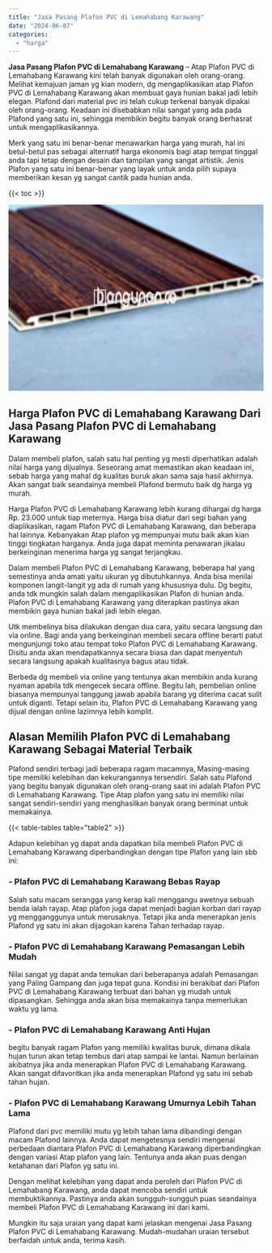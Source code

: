 ```yaml
---
title: "Jasa Pasang Plafon PVC di Lemahabang Karawang"
date: "2024-06-07"
categories: 
  - "harga"
---
```


**Jasa Pasang Plafon PVC di Lemahabang Karawang** – Atap Plafon PVC di Lemahabang Karawang kini telah banyak digunakan oleh orang-orang. Melihat kemajuan jaman yg kian modern, dg mengaplikasikan atap Plafon PVC di Lemahabang Karawang akan membuat gaya hunian bakal jadi lebih elegan. Plafond dari material pvc ini telah cukup terkenal banyak dipakai oleh orang-orang. Keadaan ini disebabkan nilai sangat yang ada pada Plafond yang satu ini, sehingga membikin begitu banyak orang berhasrat untuk mengaplikasikannya.

Merk yang satu ini benar-benar menawarkan harga yang murah, hal ini betul-betul pas sebagai alternatif harga ekonomis bagi atap tempat tinggal anda tapi tetap dengan desain dan tampilan yang sangat artistik. Jenis Plafon yang satu ini benar-benar yang layak untuk anda pilih supaya memberikan kesan yg sangat cantik pada hunian anda.

{{< toc >}}

![Jasa Pasang Plafon PVC di Lemahabang Karawang](/images/flafond-pvc-murah03.png)

## Harga Plafon PVC di Lemahabang Karawang Dari Jasa Pasang Plafon PVC di Lemahabang Karawang

Dalam membeli plafon, salah satu hal penting yg mesti diperhatikan adalah nilai harga yang dijualnya. Seseorang amat memastikan akan keadaan ini, sebab harga yang mahal dg kualitas buruk akan sama saja hasil akhirnya. Akan sangat baik seandainya membeli Plafond bermutu baik dg harga yg murah.

Harga Plafon PVC di Lemahabang Karawang lebih kurang dihargai dg harga Rp. 23.000 untuk tiap meternya. Harga bisa diatur dari segi bahan yang diaplikasikan, ragam Plafon PVC di Lemahabang Karawang, dan beberapa hal lainnya. Kebanyakan Atap plafon yg mempunyai mutu baik akan kian tinggi tingkatan harganya. Anda juga dapat meminta penawaran jikalau berkeinginan menerima harga yg sangat terjangkau.

Dalam membeli Plafon PVC di Lemahabang Karawang, beberapa hal yang semestinya anda amati yaitu ukuran yg dibutuhkannya. Anda bisa menilai komponen langit-langit yg ada di rumah yang khususnya dulu. Dg begitu, anda tdk mungkin salah dalam mengaplikasikan Plafon di hunian anda. Plafon PVC di Lemahabang Karawang yang diterapkan pastinya akan membikin gaya hunian bakal jadi lebih elegan.

Utk membelinya bisa dilakukan dengan dua cara, yaitu secara langsung dan via online. Bagi anda yang berkeinginan membeli secara offline berarti patut mengunjungi toko atau tempat toko Plafon PVC di Lemahabang Karawang. Disitu anda akan mendapatkannya secara biasa dan dapat menyentuh secara langsung apakah kualitasnya bagus atau tidak.

Berbeda dg membeli via online yang tentunya akan membikin anda kurang nyaman apabila tdk mengecek secara offline. Begitu lah, pembelian online biasanya mempunyai tanggung jawab apabila barang yg diterima cacat sulit untuk diganti. Tetapi selain itu, Plafon PVC di Lemahabang Karawang yang dijual dengan online lazimnya lebih komplit.

## Alasan Memilih Plafon PVC di Lemahabang Karawang Sebagai Material Terbaik

Plafond sendiri terbagi jadi beberapa ragam macamnya, Masing-masing tipe memiliki kelebihan dan kekurangannya tersendiri. Salah satu Plafond yang begitu banyak digunakan oleh orang-orang saat ini adalah Plafon PVC di Lemahabang Karawang. Tipe Atap plafon yang satu ini memiliki nilai sangat sendiri-sendiri yang menghasilkan banyak orang berminat untuk memakainya.

{{< table-tables table="table2" >}}

Adapun kelebihan yg dapat anda dapatkan bila membeli Plafon PVC di Lemahabang Karawang diperbandingkan dengan tipe Plafon yang lain sbb ini:

### \- Plafon PVC di Lemahabang Karawang Bebas Rayap

Salah satu macam serangga yang kerap kali menggangu awetnya sebuah benda ialah rayap. Atap plafon juga dapat menjadi bagian korban dari rayap yg mengganggunya untuk merusaknya. Tetapi jika anda menerapkan jenis Plafond yg satu ini akan dijagokan karena Tahan terhadap rayap.

### \- Plafon PVC di Lemahabang Karawang Pemasangan Lebih Mudah

Nilai sangat yg dapat anda temukan dari beberapanya adalah Pemasangan yang Paling Gampang dan juga tepat guna. Kondisi ini berakibat dari Plafon PVC di Lemahabang Karawang terbuat dari bahan yg mudah untuk dipasangkan. Sehingga anda akan bisa memakainya tanpa memerlukan waktu yg lama.

### \- Plafon PVC di Lemahabang Karawang Anti Hujan

begitu banyak ragam Plafon yang memiliki kwalitas buruk, dimana dikala hujan turun akan tetap tembus dari atap sampai ke lantai. Namun berlainan akibatnya jika anda menerapkan Plafon PVC di Lemahabang Karawang. Akan sangat difavoritkan jika anda menerapkan Plafond yg satu ini sebab tahan hujan.

### \- Plafon PVC di Lemahabang Karawang Umurnya Lebih Tahan Lama

Plafond dari pvc memiliki mutu yg lebih tahan lama dibandingi dengan macam Plafond lainnya. Anda dapat mengetesnya sendiri mengenai perbedaan diantara Plafon PVC di Lemahabang Karawang diperbandingkan dengan variasi Atap plafon yang lain. Tentunya anda akan puas dengan ketahanan dari Plafon yg satu ini.

Dengan melihat kelebihan yang dapat anda peroleh dari Plafon PVC di Lemahabang Karawang, anda dapat mencoba sendiri untuk membuktikannya. Pastinya anda akan sungguh-sungguh puas seandainya membeli Plafon PVC di Lemahabang Karawang ini dari kami.

Mungkin itu saja uraian yang dapat kami jelaskan mengenai Jasa Pasang Plafon PVC di Lemahabang Karawang. Mudah-mudahan uraian tersebut berfaidah untuk anda, terima kasih.
